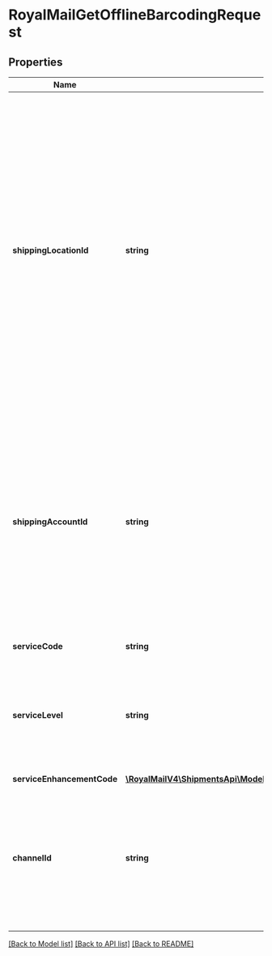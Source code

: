 # RoyalMailGetOfflineBarcodingRequest

## Properties
Name | Type | Description | Notes
------------ | ------------- | ------------- | -------------
**shippingLocationId** | **string** | This can be populated with either the Shipping Location ID assigned by PRO SHIPPING or the Shipping Location Alias set when the Shipping Location was created. Optional if the shipping account only has one Shipping Location assigned. If the Shipping Account has multiple Shipping Locations, then this field must be populated. | [optional] 
**shippingAccountId** | **string** | Shipping Account the number range is being requested for. This can be populated with either the Shipping Account ID assigned by PRO SHIPPING or the Shipping Account Alias set when the Shipping Account was created. | 
**serviceCode** | **string** | Service Code | 
**serviceLevel** | **string** | The Royal Mail service level of the service specified in the ServiceCode field. &lt;br /&gt;Valid values are 01-99. | 
**serviceEnhancementCode** | [**\RoyalMailV4\ShipmentsApi\Model\RoyalMailOfflineBarcodingEnhancementCode**](RoyalMailOfflineBarcodingEnhancementCode.md) |  | [optional] 
**channelId** | **string** | The Channel ID agreed with Royal Mail for the offline barcodes. If no value is sent in the request then the Channel ID assigned in PRO SHIPPING will be used. | [optional] 

[[Back to Model list]](../../README.md#documentation-for-models) [[Back to API list]](../../README.md#documentation-for-api-endpoints) [[Back to README]](../../README.md)

